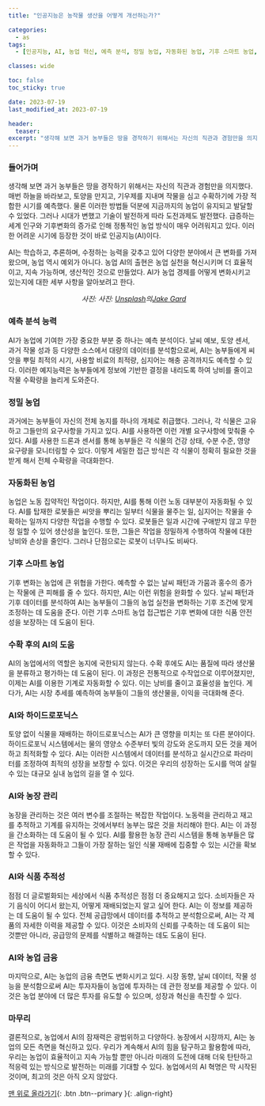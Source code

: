 ```yaml
---
title: "인공지능은 농작물 생산을 어떻게 개선하는가?"

categories:
  - as
tags:
  - [인공지능, AI, 농업 혁신, 예측 분석, 정밀 농업, 자동화된 농업, 기후 스마트 농업, 하이드로포닉스, 농장 관리, 식품 추적성, 농업 금융]

classes: wide

toc: false
toc_sticky: true

date: 2023-07-19
last_modified_at: 2023-07-19

header:
  teaser:
excerpt: "생각해 보면 과거 농부들은 땅을 경작하기 위해서는 자신의 직관과 경험만을 의지했다...."
---
```

### 들어가며
생각해 보면 과거 농부들은 땅을 경작하기 위해서는 자신의 직관과 경험만을 의지했다. 매번 하늘을 바라보고, 토양을 만지고, 기우제를 지내며 작물을 심고 수확하기에 가장 적합한 시기를 예측했다. 물론 이러한 방법들 덕분에 지금까지의 농업이 유지되고 발달할 수 있었다. 그러나 시대가 변했고 기술이 발전하게 따라 도전과제도 발전했다. 급증하는 세계 인구와 기후변화의 증가로 인해 정통적인 농업 방식이 매우 어려워지고 있다. 이러한 어려운 시기에 등장한 것이 바로 인공지능(AI)이다.

AI는 학습하고, 추론하며, 수정하는 능력을 갖추고 있어 다양한 분야에서 큰 변화를 가져왔으며, 농업 역시 예외가 아니다. 농업 AI의 출현은 농업 실천을 혁신시키며 더 효율적이고, 지속 가능하며, 생산적인 것으로 만들었다. AI가 농업 경제를 어떻게 변화시키고 있는지에 대한 세부 사항을 알아보려고 한다.

<p style="text-align: center;">
  <img src="https://drive.google.com/uc?export=download&id=1ned48GYiEV-7RAlG3UyVPraSHbpqvv8u" alt>
  <em>사진: 사진: <a href="https://unsplash.com/ko/s/%EC%82%AC%EC%A7%84/smart-farm?utm_source=unsplash&utm_medium=referral&utm_content=creditCopyText">Unsplash</a>의<a href="https://unsplash.com/@jakke?utm_source=unsplash&utm_medium=referral&utm_content=creditCopyText">Jake Gard</a>
  </em>
</p>

### 예측 분석 능력
AI가 농업에 기여한 가장 중요한 부분 중 하나는 예측 분석이다. 날씨 예보, 토양 센서, 과거 작물 성과 등 다양한 소스에서 대량의 데이터를 분석함으로써, AI는 농부들에게 씨앗을 뿌릴 최적의 시기, 사용할 비료의 최적량, 심지어는 해충 공격까지도 예측할 수 있다. 이러한 예지능력은 농부들에게 정보에 기반한 결정을 내리도록 하여 낭비를 줄이고 작물 수확량을 늘리게 도와준다.

### 정밀 농업
과거에는 농부들이 자신의 전체 농지를 하나의 개체로 취급했다. 그러나, 각 식물은 고유하고 그들만의 요구사항을 가지고 있다. AI를 사용하면 이런 개별 요구사항에 맞춰줄 수 있다. AI를 사용한 드론과 센서를 통해 농부들은 각 식물의 건강 상태, 수분 수준, 영양 요구량을 모니터링할 수 있다. 이렇게 세밀한 접근 방식은 각 식물이 정확히 필요한 것을 받게 해서 전체 수확량을 극대화한다.

### 자동화된 농업
농업은 노동 집약적인 작업이다. 하지만, AI를 통해 이런 노동 대부분이 자동화될 수 있다. AI를 탑재한 로봇들은 씨앗을 뿌리는 일부터 식물을 물주는 일, 심지어는 작물을 수확하는 일까지 다양한 작업을 수행할 수 있다. 로봇들은 일과 시간에 구애받지 않고 무한정 일할 수 있어 생산성을 높인다. 또한, 그들은 작업을 정밀하게 수행하여 작물에 대한 낭비와 손상을 줄인다. 그러나 단점으로는 로봇이 너무나도 비싸다.

### 기후 스마트 농업
기후 변화는 농업에 큰 위협을 가한다. 예측할 수 없는 날씨 패턴과 가뭄과 홍수의 증가는 작물에 큰 피해를 줄 수 있다. 하지만, AI는 이런 위험을 완화할 수 있다. 날씨 패턴과 기후 데이터를 분석하여 AI는 농부들이 그들의 농업 실천을 변화하는 기후 조건에 맞게 조정하는 데 도움을 준다. 이런 기후 스마트 농업 접근법은 기후 변화에 대한 식품 안전성을 보장하는 데 도움이 된다.

### 수확 후의 AI의 도움
AI의 농업에서의 역할은 농지에 국한되지 않는다. 수확 후에도 AI는 품질에 따라 생산물을 분류하고 평가하는 데 도움이 된다. 이 과정은 전통적으로 수작업으로 이루어졌지만, 이제는 AI를 이용한 기계로 자동화할 수 있다. 이는 낭비를 줄이고 효율성을 높인다. 게다가, AI는 시장 추세를 예측하여 농부들이 그들의 생산물을, 이익을 극대화해 준다.

### AI와 하이드로포닉스
토양 없이 식물을 재배하는 하이드로포닉스는 AI가 큰 영향을 미치는 또 다른 분야이다. 하이드로포닉 시스템에서는 물의 영양소 수준부터 빛의 강도와 온도까지 모든 것을 제어하고 최적화할 수 있다. AI는 이러한 시스템에서 데이터를 분석하고 실시간으로 파라미터를 조정하여 최적의 성장을 보장할 수 있다. 이것은 우리의 성장하는 도시를 먹여 살릴 수 있는 대규모 실내 농업의 길을 열 수 있다.

### AI와 농장 관리
농장을 관리하는 것은 여러 변수를 조절하는 복잡한 작업이다. 노동력을 관리하고 재고를 추적하고 기계를 유지하는 것에서부터 농부는 많은 것을 처리해야 한다. AI는 이 과정을 간소화하는 데 도움이 될 수 있다. AI를 활용한 농장 관리 시스템을 통해 농부들은 많은 작업을 자동화하고 그들이 가장 잘하는 일인 식물 재배에 집중할 수 있는 시간을 확보할 수 있다.

### AI와 식품 추적성
점점 더 글로벌화되는 세상에서 식품 추적성은 점점 더 중요해지고 있다. 소비자들은 자기 음식이 어디서 왔는지, 어떻게 재배되었는지 알고 싶어 한다. AI는 이 정보를 제공하는 데 도움이 될 수 있다. 전체 공급망에서 데이터를 추적하고 분석함으로써, AI는 각 제품의 자세한 이력을 제공할 수 있다. 이것은 소비자의 신뢰를 구축하는 데 도움이 되는 것뿐만 아니라, 공급망의 문제를 식별하고 해결하는 데도 도움이 된다.

### AI와 농업 금융
마지막으로, AI는 농업의 금융 측면도 변화시키고 있다. 시장 동향, 날씨 데이터, 작물 성능을 분석함으로써 AI는 투자자들이 농업에 투자하는 데 관한 정보를 제공할 수 있다. 이것은 농업 분야에 더 많은 투자를 유도할 수 있으며, 성장과 혁신을 촉진할 수 있다.

### 마무리
결론적으로, 농업에서 AI의 잠재력은 광범위하고 다양하다. 농장에서 시장까지, AI는 농업의 모든 측면을 혁신하고 있다. 우리가 계속해서 AI의 힘을 탐구하고 활용함에 따라, 우리는 농업이 효율적이고 지속 가능할 뿐만 아니라 미래의 도전에 대해 더욱 탄탄하고 적응력 있는 방식으로 발전하는 미래를 기대할 수 있다. 농업에서의 AI 혁명은 막 시작된 것이며, 최고의 것은 아직 오지 않았다.

[맨 위로 올라가기](#){: .btn .btn--primary }{: .align-right}